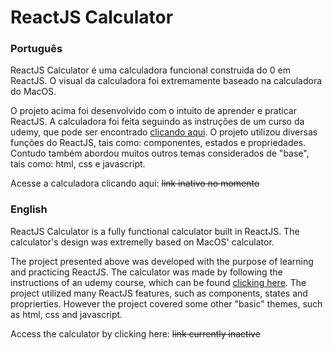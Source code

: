 # ReactJS Calculator
### Português

ReactJS Calculator é uma calculadora funcional construida do 0 em ReactJS. O visual da calculadora foi extremamente baseado na calculadora do MacOS.

O projeto acima foi desenvolvido com o intuito de aprender e praticar ReactJS. A calculadora foi feita seguindo as instruções de um curso da udemy, que pode ser encontrado [clicando aqui](https://www.udemy.com/course/curso-web/).
O projeto utilizou diversas funções do ReactJS, tais como: componentes, estados e propriedades. Contudo também abordou muitos outros temas considerados de "base", tais como: html, css e javascript.

Acesse a calculadora clicando aqui: ~~link inativo no momento~~

### English

ReactJS Calculator is a fully functional calculator built in ReactJS. The calculator's design was extremelly based on MacOS' calculator.

The project presented above was developed with the purpose of learning and practicing ReactJS. The calculator was made by following the instructions of an udemy course, which can be found [clicking here](https://www.udemy.com/course/curso-web/).
The project utilized many ReactJS features, such as components, states and proprierties. However the project covered some other "basic" themes, such as html, css and javascript.

Access the calculator by clicking here: ~~link currently inactive~~
